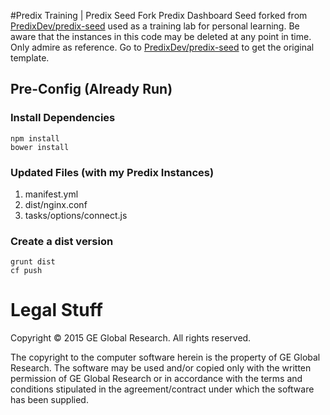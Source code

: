 #Predix Training | Predix Seed Fork
Predix Dashboard Seed forked from <a href="https://github.com/PredixDev/predix-seed" target="_blank">PredixDev/predix-seed</a> used as a training lab for personal learning. Be aware that the instances in this code may be deleted at any point in time. Only admire as reference. Go to <a href="https://github.com/PredixDev/predix-seed" target="_blank">PredixDev/predix-seed</a> to get the original template.

## Pre-Config (Already Run)

### Install Dependencies
```
npm install
bower install
```

### Updated Files (with my Predix Instances)
1. manifest.yml
2. dist/nginx.conf
3. tasks/options/connect.js

### Create a dist version
```
grunt dist
cf push
```

# Legal Stuff
Copyright &copy; 2015 GE Global Research. All rights reserved.

The copyright to the computer software herein is the property of
GE Global Research. The software may be used and/or copied only
with the written permission of GE Global Research or in accordance
with the terms and conditions stipulated in the agreement/contract
under which the software has been supplied.